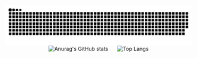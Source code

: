 <picture align="center">
  <source media="(prefers-color-scheme: dark)" srcset="https://raw.githubusercontent.com/mari4souza/mari4souza/output/github-contribution-grid-snake-dark.svg">
  <source media="(prefers-color-scheme: light)" srcset="https://raw.githubusercontent.com/mari4souza/mari4souza/output/github-contribution-grid-snake-dark.svg">
  <img align="center" alt="github contribution grid snake animation" src="https://raw.githubusercontent.com/mari4souza/mari4souza/output/github-contribution-grid-snake.svg">
</picture>




<div align="center">
  <img src="https://github-readme-stats.vercel.app/api?username=zNvf&show_icons=true&theme=apprentice" alt="Anurag's GitHub stats" height="166" style="margin-right: 20px; display: inline-block;"/>
  <img src="https://github-readme-stats.vercel.app/api/top-langs/?username=zNvf&layout=compact&theme=apprentice" alt="Top Langs" height="166" style="display: inline-block;"/>
</div>
